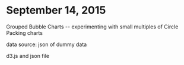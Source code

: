 # September 14, 2015

Grouped Bubble Charts -- experimenting with small multiples of Circle Packing charts

data source: json of dummy data 


d3.js and json file


